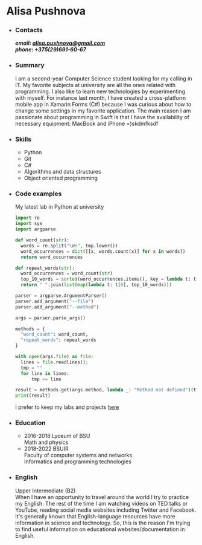 # Alisa Pushnova

* ### Contacts
  ***email: alisa.pushnova@gmail.com***   
  ***phone: +375(29)691-60-67***

* ### Summary
  I am a second-year Computer Science student looking for my calling in IT. 
  My favorite subjects at university are all the ones related with programming. 
  I also like to learn new technologies by experimenting with myself. For instance last month, I have created a cross-platform mobile app in Xamarin Forms (C#) because I was curious about how to change some settings in my favorite application. 
  The main reason I am passionate about programming in Swift is that I have the availability of necessary equipment: MacBook and iPhone =)skdmfksdf

* ### Skills
	* Python
	* Git
	* C#
	* Algorithms and data structures  
	* Object oriented programming

* ### Code examples
  
  My latest lab in Python at university
   
  ```python
  import re
  import sys
  import argparse

  def word_count(str):
  	words = re.split("\W+", tmp.lower())
  	word_occurrences = dict([[x, words.count(x)] for x in words])
  	return word_occurrences

  def repeat_words(str):
  	word_occurrences = word_count(str)
  	top_10_words = sorted(word_occurrences.items(), key = lambda t: t[1], reverse = True)[:10]
  	return " ".join(list(map(lambda t: t[0], top_10_words)))

  parser = argparse.ArgumentParser()
  parser.add_argument("--file")
  parser.add_argument("--method")

  args = parser.parse_args()

  methods = {
  	"word_count": word_count,
  	"repeat_words": repeat_words
  }

  with open(args.file) as file:
  	lines = file.readlines();
  	tmp = ""
  	for line in lines:
  		tmp += line

  result = methods.get(args.method, lambda _: "Method not defined")(tmp)
  print(result)
  ```

  I prefer to keep my labs and projects [here](bitbucket.org/alisapushnova/labs) 

* ### Education
  * 2016-2018 Lyceum of BSU  
  Math and physics
  * 2018-2022 BSUIR  
  Faculty of computer systems and networks  
  Informatics and programming technologies

* ### English  
  Upper Intermediate (B2)  
  When I have an opportunity to travel around the world I try to practice my English. The rest of the time I am watching videos on TED talks or YouTube, reading social media websites including Twitter and Facebook. 
  It's generally known that English-language resources have more information in science and technology. So, this is the reason I'm trying to find useful information on educational websites/documentation in English. 




